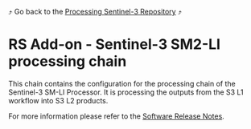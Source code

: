 :arrow_heading_up: Go back to the [Processing Sentinel-3 Repository](../README.md) :arrow_heading_up:

# RS Add-on - Sentinel-3 SM2-LI processing chain

This chain contains the configuration for the processing chain of the Sentinel-3 SM-LI Processor. It is processing the outputs from the S3 L1 workflow into S3 L2 products.

For more information please refer to the [Software Release Notes](./doc/ReleaseNote.md).
